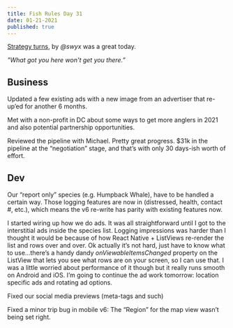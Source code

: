 ```yaml
---
title: Fish Rules Day 31
date: 01-21-2021
published: true
---
```


[Strategy turns][1], by _@swyx_ was a great today. 

_"What got you here won't get you there.”_

## Business

Updated a few existing ads with a new image from an advertiser that re-up’ed for another 6 months.

Met with a non-profit in DC about some ways to get more anglers in 2021 and also potential partnership opportunities.

Reviewed the pipeline with Michael.  Pretty great progress.  $31k in the pipeline at the “negotiation” stage, and that’s with only 30 days-ish worth of effort.

## Dev

Our “report only” species (e.g. Humpback Whale), have to be handled a certain way.  Those logging features are now in (distressed, health, contact #, etc.), which means the v6 re-write has parity with existing features now.

I started wiring up how we do ads.  It was all straightforward until I got to the interstitial ads inside the species list.  Logging impressions was harder than I thought it would be because of how React Native + ListViews re-render the list and rows over and over.  Ok actually it’s not hard, just have to know what to use…there’s a handy dandy _onViewableItemsChanged_ property on the ListView that lets you see what rows are on your screen, so I can use that.  I was a little worried about performance of it though but it really runs smooth on Android and iOS.  I’m going to continue the ad work tomorrow: location specific ads and rotating ad options.

Fixed our social media previews (meta-tags and such)

Fixed a minor trip bug in mobile v6: The “Region” for the map view wasn’t being set right.


[1]:	https://www.swyx.io/strategy-turns/